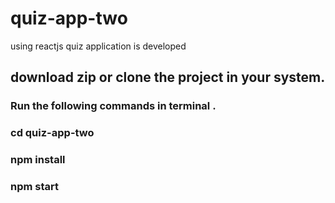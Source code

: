 # quiz-app-two
using reactjs quiz application is developed

## download zip or clone the project in your system.
### Run the following commands in terminal .
### cd quiz-app-two
### npm install 
### npm start
